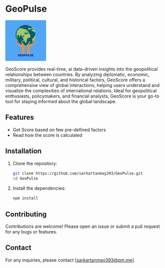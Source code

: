 # GeoPulse

<img src="/public/logo.jpeg" alt="GeoPulse" width="128" height="128">

GeoScore provides real-time, ai data-driven insights into the geopolitical relationships between countries. By analyzing diplomatic, economic, military, political, cultural, and historical factors, GeoScore offers a comprehensive view of global interactions, helping users understand and visualize the complexities of international relations. Ideal for geopolitical enthusiasts, policymakers, and financial analysts, GeoScore is your go-to tool for staying informed about the global landscape.

## Features

- Get Score based on few pre-defined factors
- Read how the score is calculated

<!-- ## Demo

![GeoPulse Demo](demo.gif) -->

## Installation

1. Clone the repository:

   ```bash
   git clone https://github.com/sarkartanmay393/GeoPulse.git
   cd GeoPulse
   ```

2. Install the dependencies:

   ```bash
   npm install
   ```

## Contributing

Contributions are welcome! Please open an issue or submit a pull request for any bugs or features.

## Contact

For any inquiries, please contact [sarkartanmay393@pm.me]. 
